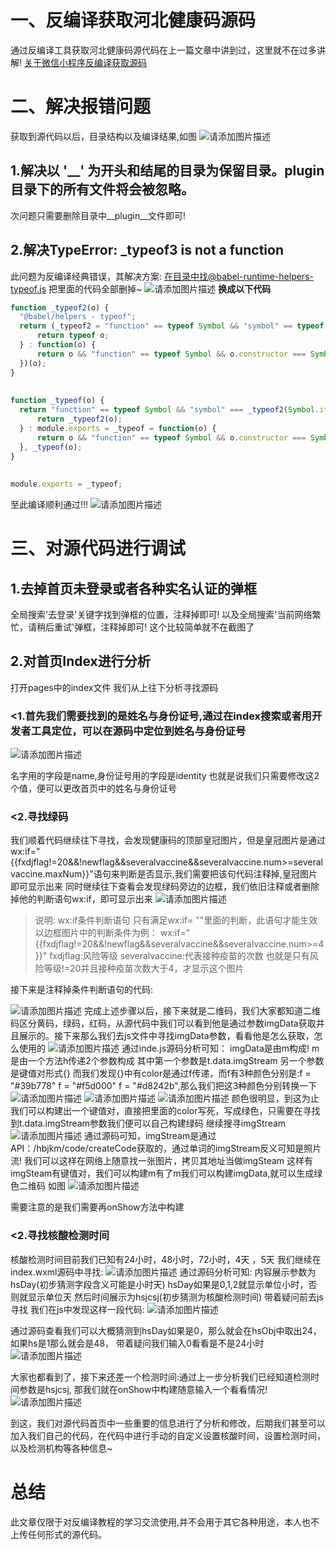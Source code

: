 
# 一、反编译获取河北健康码源码
通过反编译工具获取河北健康码源代码在上一篇文章中讲到过，这里就不在过多讲解!
[关于微信小程序反编译获取源码](https://blog.csdn.net/wds326598/article/details/115519922)
# 二、解决报错问题
获取到源代码以后，目录结构以及编译结果,如图
![请添加图片描述](https://img-blog.csdnimg.cn/3a47c675f6c146b7af3894564a8010b0.png)

## 1.解决以 '__' 为开头和结尾的目录为保留目录。__plugin__ 目录下的所有文件将会被忽略。
次问题只需要删除目录中__plugin__文件即可!

## 2.解决TypeError: _typeof3 is not a function
此问题为反编译经典错误，其解决方案:
在目录中找@babel-runtime-helpers-typeof.js 把里面的代码全部删掉~
![请添加图片描述](https://img-blog.csdnimg.cn/be9b1ffdf51c43ca981dd1f9e278335a.png)
**换成以下代码**
```javascript
function _typeof2(o) {
  "@babel/helpers - typeof";
  return (_typeof2 = "function" == typeof Symbol && "symbol" == typeof Symbol.iterator ? function(o) {
      return typeof o;
  } : function(o) {
      return o && "function" == typeof Symbol && o.constructor === Symbol && o !== Symbol.prototype ? "symbol" : typeof o;
  })(o);
}
 
 
function _typeof(o) {
  return "function" == typeof Symbol && "symbol" === _typeof2(Symbol.iterator) ? module.exports = _typeof = function(o) {
      return _typeof2(o);
  } : module.exports = _typeof = function(o) {
      return o && "function" == typeof Symbol && o.constructor === Symbol && o !== Symbol.prototype ? "symbol" : _typeof2(o);
  }, _typeof(o);
}
 
 
module.exports = _typeof;
```
至此编译顺利通过!!!
![请添加图片描述](https://img-blog.csdnimg.cn/ab2d16e0c82c4c309665f8c4fae23efb.png)
#   三、对源代码进行调试
##  1.去掉首页未登录或者各种实名认证的弹框
全局搜索'去登录'关键字找到弹框的位置，注释掉即可!
以及全局搜索'当前网络繁忙，请稍后重试'弹框，注释掉即可!
这个比较简单就不在截图了
##  2.对首页Index进行分析
打开pages中的index文件
我们从上往下分析寻找源码
### <1.首先我们需要找到的是姓名与身份证号,通过在index搜索或者用开发者工具定位，可以在源码中定位到姓名与身份证号
![请添加图片描述](https://img-blog.csdnimg.cn/0b33ed98a95447368e3292c901ba91f4.png)

名字用的字段是name,身份证号用的字段是identity
也就是说我们只需要修改这2个值，便可以更改首页中的姓名与身份证号

###  <2.寻找绿码
我们顺着代码继续往下寻找，会发现健康码的顶部皇冠图片，但是皇冠图片是通过wx:if="{{fxdjflag!=20&&!newflag&&severalvaccine&&severalvaccine.num>=severalvaccine.maxNum}}"语句来判断是否显示,我们需要把该句代码注释掉,皇冠图片即可显示出来
同时继续往下查看会发现绿码旁边的边框，我们依旧注释或者删除掉他的判断语句wx:if，即可显示出来
![请添加图片描述](https://img-blog.csdnimg.cn/c813edcbe9d049f5b3359aae130f3326.png)
>说明:
> wx:if条件判断语句
>只有满足wx:if= ""里面的判断，此语句才能生效
>以边框图片中的判断条件为例：
>wx:if="{{fxdjflag!=20&&!newflag&&severalvaccine&&severalvaccine.num>=4}}"
>fxdjflag:风险等级   severalvaccine:代表接种疫苗的次数
>也就是只有风险等级!=20并且接种疫苗次数大于4，才显示这个图片

接下来是注释掉条件判断语句的代码:

![请添加图片描述](https://img-blog.csdnimg.cn/dfc467639dca40c7b96e27d592d07f78.png)
完成上述步骤以后，接下来就是二维码，我们大家都知道二维码区分黄码，绿码，红码，从源代码中我们可以看到他是通过参数imgData获取并且展示的。接下来那么我们去js文件中寻找imgData参数，看看他是怎么获取，怎么使用的
![请添加图片描述](https://img-blog.csdnimg.cn/efdfe2bf8f804f8383ba93dbe1ad3958.png)
通过inde.js源码分析可知：
imgData是由m构成! 
m是由一个方法h传递2个参数构成
其中第一个参数是t.data.imgStream
另一个参数是键值对形式{}
而我们发现{}中有color是通过f传递，而f有3种颜色分别是:f = "#39b778"  f = "#f5d000"  f = "#d8242b",那么我们把这3种颜色分别转换一下
![请添加图片描述](https://img-blog.csdnimg.cn/afbf54bdc4004561876a08200f562f07.png)
![请添加图片描述](https://img-blog.csdnimg.cn/c1ab8dcc6b8d42cfb90ee6dd7859279e.png)
![请添加图片描述](https://img-blog.csdnimg.cn/b54995fbae91485192f4b27fff8fc18b.png)
颜色很明显，到这为止我们可以构建出一个键值对，直接把里面的color写死，写成绿色，只需要在寻找到t.data.imgStream参数我们便可以自己构建绿码
继续搜寻imgStream
![请添加图片描述](https://img-blog.csdnimg.cn/0975f1600b6e4541bbb612d604060c69.png)
通过源码可知，imgStream是通过API：/hbjkm/code/createCode获取的，通过单词的imgStream反义可知是照片流!
我们可以这样在网络上随意找一张图片，拷贝其地址当做imgSteam
这样有imgSteam有键值对，我们可以构建m有了m我们可以构建imgData,就可以生成绿色二维码
如图
![请添加图片描述](https://img-blog.csdnimg.cn/c7fad147bbe24d3f83d8257fdedbe19e.png)

需要注意的是我们需要再onShow方法中构建

###  <2.寻找核酸检测时间
核酸检测时间目前我们已知有24小时，48小时，72小时，4天 ，5天
我们继续在index.wxml源码中寻找:
![请添加图片描述](https://img-blog.csdnimg.cn/087ecb33ad3c459094b850a9e64cb937.png)
通过源码分析可知:
内容展示参数为hsDay(初步猜测字段含义可能是小时天)
hsDay如果是0,1,2就显示单位小时，否则就显示单位天
然后时间展示为hsjcsj(初步猜测为核酸检测时间)
带着疑问前去js寻找
我们在js中发现这样一段代码:
![请添加图片描述](https://img-blog.csdnimg.cn/5dc2e14275a54fb9883f43309b637f21.png)

通过源码查看我们可以大概猜测到hsDay如果是0，那么就会在hsObj中取出24，如果hs是1那么就会是48，
带着疑问我们输入0看看是不是24小时
![请添加图片描述](https://img-blog.csdnimg.cn/9940a2f23c6a45b680583b15f698dfc6.png)

大家也都看到了，接下来还差一个检测时间:通过上一步分析我们已经知道检测时间参数是hsjcsj,
那我们就在onShow中构建随意输入一个看看情况!
![请添加图片描述](https://s2.loli.net/2022/12/07/soZhtLIODcbR9F1.png)


到这，我们对源代码首页中一些重要的信息进行了分析和修改，后期我们甚至可以加入我们自己的代码，在代码中进行手动的自定义设置核酸时间，设置检测时间，以及检测机构等各种信息~
#    总结
此文章仅限于对反编译教程的学习交流使用,并不会用于其它各种用途，本人也不上传任何形式的源代码。
